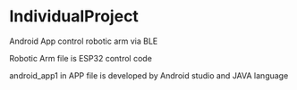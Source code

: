 # IndividualProject
Android App control robotic arm via BLE

Robotic Arm file is ESP32 control code

android_app1 in APP file is developed by Android studio and JAVA language

